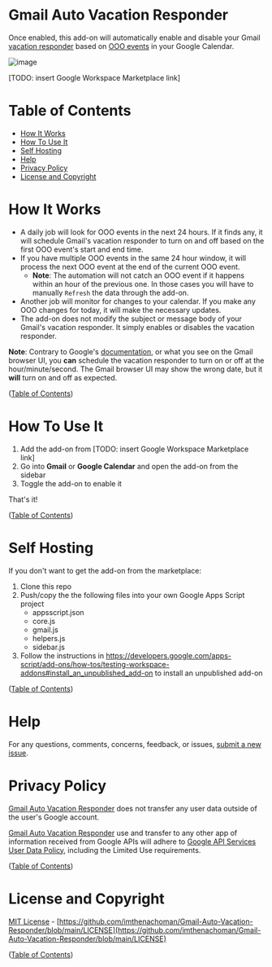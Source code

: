 # Gmail Auto Vacation Responder

Once enabled, this add-on will automatically enable and disable your Gmail [vacation responder](https://www.google.com/url?q=https://support.google.com/mail/answer/25922?hl%3Den%26co%3DGENIE.Platform%253DDesktop&source=gsuite-addons&ust=1639341891270000&usg=AOvVaw3qauSqjFqDLcqGeslhuExk) based on [OOO events](https://www.google.com/url?q=https://support.google.com/calendar/answer/7638168%23:~:text%3DShow%2520when%2520you%25E2%2580%2599re%2520out%2520of%2520office&source=gsuite-addons&ust=1639341891270000&usg=AOvVaw3r32VR5uUVD93g163pZFxR) in your Google Calendar.

![image](https://user-images.githubusercontent.com/83817/146289213-a6fac5d7-0e33-4863-b952-cd514a5d6030.png)

[TODO: insert Google Workspace Marketplace link]

# Table of Contents

- [How It Works](#how-it-works)
- [How To Use It](#how-to-use-it)
- [Self Hosting](#self-hosting)
- [Help](#help)
- [Privacy Policy](#privacy-policy)
- [License and Copyright](#license-and-copyright)

# How It Works

- A daily job will look for OOO events in the next 24 hours. If it finds any, it will schedule Gmail's vacation responder to turn on and off based on the first OOO event's start and end time.
- If you have multiple OOO events in the same 24 hour window, it will process the next OOO event at the end of the current OOO event.
  - **Note**: The automation will not catch an OOO event if it happens within an hour of the previous one. In those cases you will have to manually `Refresh` the data through the add-on.
- Another job will monitor for changes to your calendar. If you make any OOO changes for today, it will make the necessary updates.
- The add-on does not modify the subject or message body of your Gmail's vacation responder. It simply enables or disables the vacation responder.

**Note**: Contrary to Google's [documentation](https://www.google.com/url?q=https://support.google.com/mail/answer/25922%23:~:text%3DWhen%2520your%2520vacation%2520reply%2520is%2520sent&source=gsuite-addons&ust=1639520502738000&usg=AOvVaw2JuNMKhPInEtGM0yn3JD69), or what you see on the Gmail browser UI, you **can** schedule the vacation responder to turn on or off at the hour/minute/second. The Gmail browser UI may show the wrong date, but it **will** turn on and off as expected.

([Table of Contents](#table-of-contents))

# How To Use It

1. Add the add-on from [TODO: insert Google Workspace Marketplace link]
2. Go into **Gmail** or **Google Calendar** and open the add-on from the sidebar
3. Toggle the add-on to enable it

That's it!

([Table of Contents](#table-of-contents))

# Self Hosting

If you don't want to get the add-on from the marketplace:

1. Clone this repo
2. Push/copy the the following files into your own Google Apps Script project
   - appsscript.json
   - core.js
   - gmail.js
   - helpers.js
   - sidebar.js
3. Follow the instructions in https://developers.google.com/apps-script/add-ons/how-tos/testing-workspace-addons#install_an_unpublished_add-on to install an unpublished add-on

([Table of Contents](#table-of-contents))

# Help

For any questions, comments, concerns, feedback, or issues, [submit a new issue](https://github.com/imthenachoman/Gmail-Auto-Vacation-Responder/issues/new).

# Privacy Policy

[Gmail Auto Vacation Responder](https://github.com/imthenachoman/Gmail-Auto-Vacation-Responder) does not transfer any user data outside of the user's Google account. 

[Gmail Auto Vacation Responder](https://github.com/imthenachoman/Gmail-Auto-Vacation-Responder) use and transfer to any other app of information received from Google APIs will adhere to [Google API Services User Data Policy](https://developers.google.com/terms/api-services-user-data-policy#additional_requirements_for_specific_api_scopes), including the Limited Use requirements.

([Table of Contents](#table-of-contents))

# License and Copyright

[MIT License](https://github.com/imthenachoman/Gmail-Auto-Vacation-Responder/blob/main/LICENSE) - [https://github.com/imthenachoman/Gmail-Auto-Vacation-Responder/blob/main/LICENSE](https://github.com/imthenachoman/Gmail-Auto-Vacation-Responder/blob/main/LICENSE)

([Table of Contents](#table-of-contents))

<meta name="google-site-verification" content="BGm5EYw8TlqPyZ73T_YEu7RMWLBI4kBGbMky034GhsI" />
